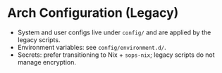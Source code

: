 # Arch Configuration (Legacy)

- System and user configs live under `config/` and are applied by the legacy scripts.
- Environment variables: see `config/environment.d/`.
- Secrets: prefer transitioning to Nix + `sops-nix`; legacy scripts do not manage encryption.
